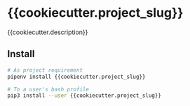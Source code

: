 # {{cookiecutter.project_slug}}

{{cookiecutter.description}}

## Install

```bash
# As project requirement
pipenv install {{cookiecutter.project_slug}}

# To a user's bash profile
pip3 install --user {{cookiecutter.project_slug}}
```
